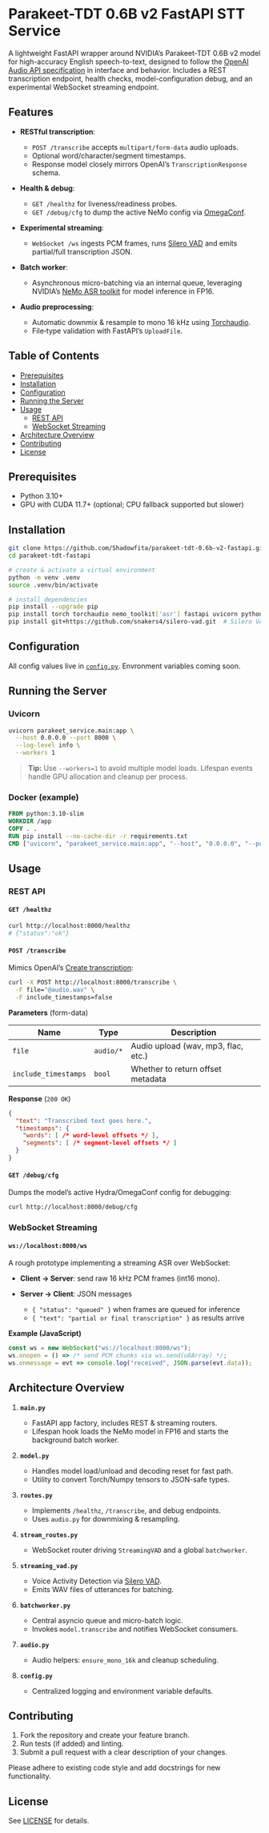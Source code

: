 # Parakeet-TDT 0.6B v2 FastAPI STT Service

A lightweight FastAPI wrapper around NVIDIA’s Parakeet-TDT 0.6B v2 model for high-accuracy English speech-to-text, designed to follow the [OpenAI Audio API specification](https://platform.openai.com/docs/api-reference/audio) in interface and behavior. Includes a REST transcription endpoint, health checks, model-configuration debug, and an experimental WebSocket streaming endpoint.

## Features

- **RESTful transcription**:  
  - `POST /transcribe` accepts `multipart/form-data` audio uploads.  
  - Optional word/character/segment timestamps.  
  - Response model closely mirrors OpenAI’s `TranscriptionResponse` schema.

- **Health & debug**:  
  - `GET /healthz` for liveness/readiness probes.  
  - `GET /debug/cfg` to dump the active NeMo config via [OmegaConf](https://github.com/omry/omegaconf).

- **Experimental streaming**:  
  - `WebSocket /ws` ingests PCM frames, runs [Silero VAD](https://github.com/snakers4/silero-vad) and emits partial/full transcription JSON.

- **Batch worker**:  
  - Asynchronous micro-batching via an internal queue, leveraging NVIDIA’s [NeMo ASR toolkit](https://github.com/NVIDIA/NeMo) for model inference in FP16.

- **Audio preprocessing**:  
  - Automatic downmix & resample to mono 16 kHz using [Torchaudio](https://github.com/pytorch/audio).  
  - File‐type validation with FastAPI’s `UploadFile`.

## Table of Contents

- [Prerequisites](#prerequisites)  
- [Installation](#installation)  
- [Configuration](#configuration)  
- [Running the Server](#running-the-server)  
- [Usage](#usage)  
  - [REST API](#rest-api)  
  - [WebSocket Streaming](#websocket-streaming)  
- [Architecture Overview](#architecture-overview)  
- [Contributing](#contributing)  
- [License](#license)  

## Prerequisites

- Python 3.10+  
- GPU with CUDA 11.7+ (optional; CPU fallback supported but slower)  

## Installation

```bash
git clone https://github.com/Shadowfita/parakeet-tdt-0.6b-v2-fastapi.git
cd parakeet-tdt-fastapi

# create & activate a virtual environment
python -m venv .venv
source .venv/bin/activate

# install dependencies
pip install --upgrade pip
pip install torch torchaudio nemo_toolkit['asr'] fastapi uvicorn python-multipart pydantic omegaconf
pip install git+https://github.com/snakers4/silero-vad.git  # Silero VAD via TorchHub
````

## Configuration

All config values live in [`config.py`](./config.py). Envronment variables coming soon.

## Running the Server

### Uvicorn

```bash
uvicorn parakeet_service.main:app \
  --host 0.0.0.0 --port 8000 \
  --log-level info \
  --workers 1
```

> **Tip:** Use `--workers=1` to avoid multiple model loads. Lifespan events handle GPU allocation and cleanup per process.

### Docker (example)

```dockerfile
FROM python:3.10-slim
WORKDIR /app
COPY . .
RUN pip install --no-cache-dir -r requirements.txt
CMD ["uvicorn", "parakeet_service.main:app", "--host", "0.0.0.0", "--port", "8000"]
```

## Usage

### REST API

#### `GET /healthz`

```bash
curl http://localhost:8000/healthz
# {"status":"ok"}
```

#### `POST /transcribe`

Mimics OpenAI’s [Create transcription](https://platform.openai.com/docs/api-reference/audio/create):

```bash
curl -X POST http://localhost:8000/transcribe \
  -F file="@audio.wav" \
  -F include_timestamps=false
```

**Parameters** (form-data)

| Name                 | Type      | Description                         |
| -------------------- | --------- | ----------------------------------- |
| `file`               | `audio/*` | Audio upload (wav, mp3, flac, etc.) |
| `include_timestamps` | `bool`    | Whether to return offset metadata   |

**Response** (`200 OK`)

```json
{
  "text": "Transcribed text goes here.",
  "timestamps": {
    "words": [ /* word-level offsets */ ],
    "segments": [ /* segment-level offsets */ ]
  }
}
```

#### `GET /debug/cfg`

Dumps the model’s active Hydra/OmegaConf config for debugging:

```bash
curl http://localhost:8000/debug/cfg
```

### WebSocket Streaming

#### `ws://localhost:8000/ws`

A rough prototype implementing a streaming ASR over WebSocket:

* **Client → Server**: send raw 16 kHz PCM frames (int16 mono).
* **Server → Client**: JSON messages

  * `{ "status": "queued" }` when frames are queued for inference
  * `{ "text": "partial or final transcription" }` as results arrive

**Example (JavaScript)**

```js
const ws = new WebSocket("ws://localhost:8000/ws");
ws.onopen = () => /* send PCM chunks via ws.send(u8Array) */;
ws.onmessage = evt => console.log("received", JSON.parse(evt.data));
```

## Architecture Overview

1. **`main.py`**

   * FastAPI app factory, includes REST & streaming routers.
   * Lifespan hook loads the NeMo model in FP16 and starts the background batch worker.

2. **`model.py`**

   * Handles model load/unload and decoding reset for fast path.
   * Utility to convert Torch/Numpy tensors to JSON-safe types.

3. **`routes.py`**

   * Implements `/healthz`, `/transcribe`, and debug endpoints.
   * Uses `audio.py` for downmixing & resampling.

4. **`stream_routes.py`**

   * WebSocket router driving `StreamingVAD` and a global `batchworker`.

5. **`streaming_vad.py`**

   * Voice Activity Detection via [Silero VAD](https://github.com/snakers4/silero-vad).
   * Emits WAV files of utterances for batching.

6. **`batchworker.py`**

   * Central asyncio queue and micro-batch logic.
   * Invokes `model.transcribe` and notifies WebSocket consumers.

7. **`audio.py`**

   * Audio helpers: `ensure_mono_16k` and cleanup scheduling.

8. **`config.py`**

   * Centralized logging and environment variable defaults.

## Contributing

1. Fork the repository and create your feature branch.
2. Run tests (if added) and linting.
3. Submit a pull request with a clear description of your changes.

Please adhere to existing code style and add docstrings for new functionality.

## License

See [LICENSE](./LICENSE) for details.
